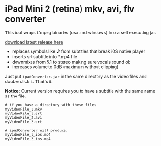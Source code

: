 iPad Mini 2 (retina) mkv, avi, flv converter
=======================

This tool wraps ffmpeg binaries (osx and windows) into a self executing jar.

[download latest release here](https://github.com/frankielc/ipadConverter/releases)

* replaces symbols like ♪ from subtitles that break iOS native player
* inserts srt subtitle into *.mp4 file
* downmixes from 5.1 to stereo making sure vocals sound ok
* increases volume to 0dB (maximum without clipping)

Just put `ipadConverter.jar` in the same directory as the video files and double click it. That's it.

**Notice:**
Current version requires you to have a subtitle with the same name as the file.

    # if you have a directory with these files
    myVideoFile_1.mkv
    myVideoFile_1.srt
    myVideoFile_2.avi
    myVideoFile_2.srt

    # ipadConverter will produce:
    myVideoFile_1_ios.mp4
    myVideoFile_2_ios.mp4

